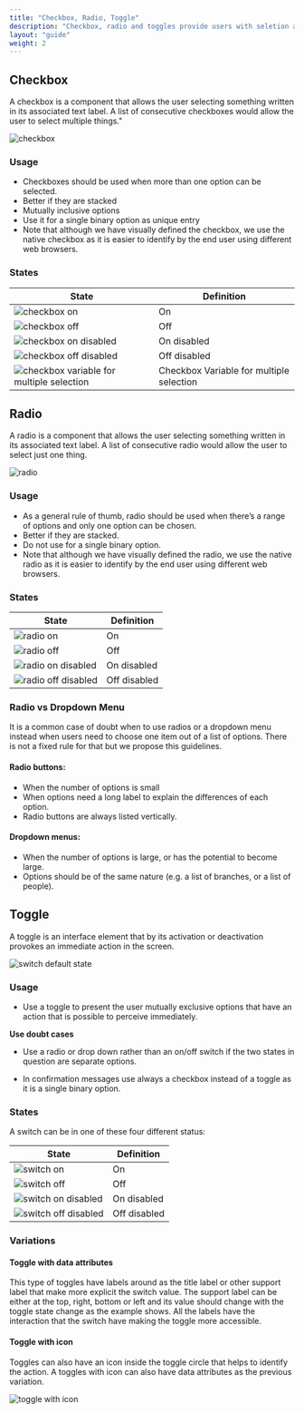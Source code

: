 ```yaml
---
title: "Checkbox, Radio, Toggle"
description: "Checkbox, radio and toggles provide users with seletion and activation tools"
layout: "guide"
weight: 2
---
```


## Checkbox

A checkbox is a component that allows the user selecting something written in its associated text label. A list of consecutive checkboxes would allow the user to select multiple things."


![checkbox](../../../images/CheckboxLabel.png)

### Usage

* Checkboxes should be used when more than one option can be selected.
* Better if they are stacked
* Mutually inclusive options
* Use it for a single binary option as unique entry
* Note that although we have visually defined the checkbox, we use the native checkbox as it is easier to identify by the end user using different web browsers.

### States

| State | Definition |
| ----- | ---------- |
| ![checkbox on](../../../images/Checkbox+Active.png) | On |
| ![checkbox off](../../../images/Checkbox.png) | Off |
| ![checkbox on disabled](../../../images/Checkbox+Active+Disabled.png) | On disabled |
| ![checkbox off disabled](../../../images/Checkbox+Disabled.png) | Off disabled |
| ![checkbox variable for multiple selection](../../../images/CheckboxMultiple+Active.png) | Checkbox Variable for multiple selection |

## Radio

A radio is a component that allows the user selecting something written in its associated text label. A list of consecutive radio would allow the user to select just one thing.

![radio](../../../images/RadioButton+Label+Active.png)

### Usage

* As a general rule of thumb, radio should be used when there’s a range of options and only one option can be chosen.
* Better if they are stacked.
* Do not use for a single binary option.
* Note that although we have visually defined the radio, we use the native radio as it is easier to identify by the end user using different web browsers.

### States

| State | Definition |
| ----- | ---------- |
| ![radio on](../../../images/RadioButton+Active.png) | On |
| ![radio off](../../../images/RadioButton.png) | Off |
| ![radio on disabled](../../../images/RadioButton+Active+Disabled.png) | On disabled |
| ![radio off disabled](../../../images/RadioButton+Disabled.png) | Off disabled |

### Radio vs Dropdown Menu

It is a common case of doubt when to use radios or a dropdown menu instead when users need to choose one item out of a list of options. There is not a fixed rule for that but we propose this guidelines.

#### Radio buttons:

* When the number of options is small
* When options need a long label to explain the differences of each option.
* Radio buttons are always listed vertically.

#### Dropdown menus:

* When the number of options is large, or has the potential to become large.
* Options should be of the same nature (e.g. a list of branches, or a list of people).


## Toggle

A toggle is an interface element that by its activation or deactivation provokes an immediate action in the screen.

![switch default state](../../../images/SwitchLabel+ON.png)

### Usage

* Use a toggle to present the user mutually exclusive options that have an action that is possible to perceive immediately.

**Use doubt cases**

* Use a radio or drop down rather than an on/off switch if the two states in question are separate options.

* In confirmation messages use always a checkbox instead of a toggle as it is a single  binary option.

### States

A switch can be in one of these four different status:

| State | Definition |
| ----- | ---------- |
| ![switch on](../../../images/SwitchOn.png) | On |
| ![switch off](../../../images/SwitchOff.png) | Off |
| ![switch on disabled](../../../images/SwitchOn+Disabled.png) | On disabled |
| ![switch off disabled](../../../images/SwitchOff+Disabled.png) | Off disabled |

### Variations

#### Toggle with data attributes

This type of toggles have labels around as the title label or other support label that make more explicit the switch value. The support label can be either at the top, right, bottom or left and its value should change with the toggle state change as the example shows. All the labels have the interaction that the switch have making the toggle more accessible.


#### Toggle with icon

Toggles can also have an icon inside the toggle circle that helps to identify the action. A toggles with icon can also have data attributes as the previous variation.

![toggle with icon](../../../images/SwitchIcon.png)



